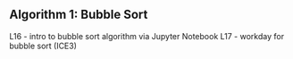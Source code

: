 ## Algorithm 1: Bubble Sort

L16 - intro to bubble sort algorithm via Jupyter Notebook
L17 - workday for bubble sort (ICE3)
